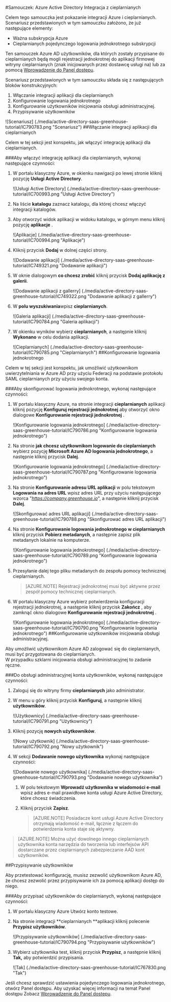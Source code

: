 <properties 
    pageTitle="Samouczek: Azure Active Directory Integracja z cieplarnianych | Microsoft Azure" 
    description="Dowiedz się, jak użyć cieplarnianych z usługą Azure Active Directory w celu włączenia rejestracji jednokrotnej, automatycznego inicjowania obsługi administracyjnej i nie tylko!" 
    services="active-directory" 
    authors="jeevansd"  
    documentationCenter="na" 
    manager="femila"/>
<tags 
    ms.service="active-directory" 
    ms.devlang="na" 
    ms.topic="article" 
    ms.tgt_pltfrm="na" 
    ms.workload="identity" 
    ms.date="09/29/2016" 
    ms.author="jeedes" />

#<a name="tutorial-azure-active-directory-integration-with-greenhouse"></a>Samouczek: Azure Active Directory Integracja z cieplarnianych
  
Celem tego samouczka jest pokazanie integracji Azure i cieplarnianych.  
Scenariusz przedstawionych w tym samouczku założono, że już następujące elementy:

-   Ważna subskrypcja Azure
-   Cieplarnianych pojedynczego logowania jednokrotnego subskrypcji
  
Ten samouczek Azure AD użytkowników, dla których zostały przypisane do cieplarnianych będą mogli rejestracji jednokrotnej do aplikacji firmowej witryny cieplarnianych (znak inicjowanych przez dostawcę usługi na) lub za pomocą [Wprowadzenie do Panel dostępu](active-directory-saas-access-panel-introduction.md).
  
Scenariusz przedstawionych w tym samouczku składa się z następujących bloków konstrukcyjnych:

1.  Włączanie integracji aplikacji dla cieplarnianych
2.  Konfigurowanie logowania jednokrotnego
3.  Konfigurowanie użytkowników inicjowania obsługi administracyjnej.
4.  Przypisywanie użytkowników

![Scenariusz] (./media/active-directory-saas-greenhouse-tutorial/IC790783.png "Scenariusz")
##<a name="enabling-the-application-integration-for-greenhouse"></a>Włączanie integracji aplikacji dla cieplarnianych
  
Celem w tej sekcji jest konspektu, jak włączyć integrację aplikacji dla cieplarnianych.

###<a name="to-enable-the-application-integration-for-greenhouse-perform-the-following-steps"></a>Aby włączyć integrację aplikacji dla cieplarnianych, wykonaj następujące czynności:

1.  W portalu klasyczny Azure, w okienku nawigacji po lewej stronie kliknij pozycję **Usługi Active Directory**.

    ![Usługi Active Directory] (./media/active-directory-saas-greenhouse-tutorial/IC700993.png "Usługi Active Directory")

2.  Na liście **katalogu** zaznacz katalogu, dla której chcesz włączyć integracji katalogów.

3.  Aby otworzyć widok aplikacji w widoku katalogu, w górnym menu kliknij pozycję **aplikacje** .

    ![Aplikacje] (./media/active-directory-saas-greenhouse-tutorial/IC700994.png "Aplikacje")

4.  Kliknij przycisk **Dodaj** w dolnej części strony.

    ![Dodawanie aplikacji] (./media/active-directory-saas-greenhouse-tutorial/IC749321.png "Dodawanie aplikacji")

5.  W oknie dialogowym **co chcesz zrobić** kliknij przycisk **Dodaj aplikację z galerii**.

    ![Dodawanie aplikacji z gallerry] (./media/active-directory-saas-greenhouse-tutorial/IC749322.png "Dodawanie aplikacji z gallerry")

6.  W **polu wyszukiwania**wpisz **cieplarnianych**.

    ![Galeria aplikacji] (./media/active-directory-saas-greenhouse-tutorial/IC790784.png "Galeria aplikacji")

7.  W okienku wyników wybierz **cieplarnianych**, a następnie kliknij **Wykonano** w celu dodania aplikacji.

    ![Cieplarnianych] (./media/active-directory-saas-greenhouse-tutorial/IC790785.png "Cieplarnianych")
##<a name="configuring-single-sign-on"></a>Konfigurowanie logowania jednokrotnego
  
Celem w tej sekcji jest konspektu, jak umożliwić użytkownikom uwierzytelniania w Azure AD przy użyciu Federacji na podstawie protokołu SAML cieplarnianych przy użyciu swojego konta.

###<a name="to-configure-single-sign-on-perform-the-following-steps"></a>Aby skonfigurować logowania jednokrotnego, wykonaj następujące czynności:

1.  W portalu klasyczny Azure, na stronie integracji **cieplarnianych** aplikacji kliknij pozycję **Konfiguruj rejestracji jednokrotnej** aby otworzyć okno dialogowe **Konfigurowanie rejestracji jednokrotnej** .

    ![Konfigurowanie logowania jednokrotnego] (./media/active-directory-saas-greenhouse-tutorial/IC790786.png "Konfigurowanie logowania jednokrotnego")

2.  Na stronie **jak chcesz użytkownikom logowanie do cieplarnianych** wybierz pozycję **Microsoft Azure AD logowania jednokrotnego**, a następnie kliknij przycisk **Dalej**.

    ![Konfigurowanie logowania jednokrotnego] (./media/active-directory-saas-greenhouse-tutorial/IC790787.png "Konfigurowanie logowania jednokrotnego")

3.  Na stronie **Konfigurowanie adresu URL aplikacji** w polu tekstowym **Logowania na adres URL** wpisz adres URL przy użyciu następującego wzorca "*https://company.greenhouse.io*", a następnie kliknij przycisk **Dalej**.

    ![Skonfigurować adres URL aplikacji] (./media/active-directory-saas-greenhouse-tutorial/IC790788.png "Skonfigurować adres URL aplikacji")

4.  Na stronie **Konfigurowanie logowania jednokrotnego w cieplarnianych** kliknij przycisk **Pobierz metadanych**, a następnie zapisz plik metadanych lokalnie na komputerze.

    ![Konfigurowanie logowania jednokrotnego] (./media/active-directory-saas-greenhouse-tutorial/IC790789.png "Konfigurowanie logowania jednokrotnego")

5.  Przesyłanie dalej tego pliku metadanych do zespołu pomocy technicznej cieplarnianych.

    >[AZURE.NOTE] Rejestracji jednokrotnej musi być aktywne przez zespół pomocy technicznej cieplarnianych.

6.  W portalu klasyczny Azure wybierz potwierdzenia konfiguracji rejestracji jednokrotnej, a następnie kliknij przycisk **Zakończ** , aby zamknąć okno dialogowe **Konfigurowanie rejestracji jednokrotnej** .

    ![Konfigurowanie logowania jednokrotnego] (./media/active-directory-saas-greenhouse-tutorial/IC790790.png "Konfigurowanie logowania jednokrotnego")
##<a name="configuring-user-provisioning"></a>Konfigurowanie użytkowników inicjowania obsługi administracyjnej.
  
Aby umożliwić użytkownikom Azure AD zalogować się do cieplarnianych, musi być przygotowana do cieplarnianych.  
W przypadku szklarni inicjowania obsługi administracyjnej to zadanie ręczne.

###<a name="to-provision-a-user-accounts-perform-the-following-steps"></a>Do obsługi administracyjnej konta użytkowników, wykonaj następujące czynności:

1.  Zaloguj się do witryny firmy **cieplarnianych** jako administrator.

2.  W menu u góry kliknij przycisk **Konfiguruj**, a następnie kliknij **użytkowników**.

    ![Użytkownicy] (./media/active-directory-saas-greenhouse-tutorial/IC790791.png "Użytkownicy")

3.  Kliknij pozycję **nowych użytkowników**.

    ![Nowy użytkownik] (./media/active-directory-saas-greenhouse-tutorial/IC790792.png "Nowy użytkownik")

4.  W sekcji **Dodawanie nowego użytkownika** wykonaj następujące czynności:

    ![Dodawanie nowego użytkownika] (./media/active-directory-saas-greenhouse-tutorial/IC790793.png "Dodawanie nowego użytkownika")

    1.  W polu tekstowym **Wprowadź użytkownika w wiadomości e-mail** wpisz adres e-mail prawidłowe konta usługi Azure Active Directory, które chcesz świadczenia.
    2.  Kliknij przycisk **Zapisz**.
        
        >[AZURE.NOTE] Posiadacze kont usługi Azure Active Directory otrzymają wiadomość e-mail, łącznie z łączem do potwierdzenia konta staje się aktywny.

>[AZURE.NOTE] Można użyć dowolnego innego cieplarnianych użytkownika konta narzędzia do tworzenia lub interfejsów API dostarczane przez cieplarnianych zabezpieczanie AAD kont użytkowników.

##<a name="assigning-users"></a>Przypisywanie użytkowników
  
Aby przetestować konfigurację, musisz zezwolić użytkownikom Azure AD, że chcesz zezwolić przez przypisywanie ich za pomocą aplikacji dostęp do niego.

###<a name="to-assign-users-to-greenhouse-perform-the-following-steps"></a>Aby przypisać użytkowników do cieplarnianych, wykonaj następujące czynności:

1.  W portalu klasyczny Azure Utwórz konto testowe.

2.  Na stronie integracji **cieplarnianych **aplikacji kliknij polecenie **Przypisz użytkowników**.

    ![Przypisywanie użytkowników] (./media/active-directory-saas-greenhouse-tutorial/IC790794.png "Przypisywanie użytkowników")

3.  Wybierz użytkownika test, kliknij przycisk **Przypisz**, a następnie kliknij **Tak,** aby potwierdzić przypisania.

    ![Tak] (./media/active-directory-saas-greenhouse-tutorial/IC767830.png "Tak")
  
Jeśli chcesz sprawdzić ustawienia pojedynczego logowania jednokrotnego, otwórz Panel dostępu. Aby uzyskać więcej informacji na temat Panel dostępu Zobacz [Wprowadzenie do Panel dostępu](active-directory-saas-access-panel-introduction.md).